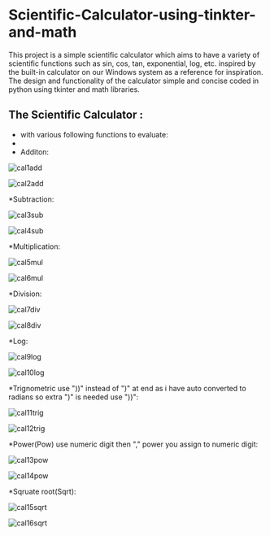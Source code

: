 # Scientific-Calculator-using-tinkter-and-math
This project is a simple scientific calculator which aims to have a variety of scientific functions such as sin, cos, tan, exponential, log, etc. inspired by the built-in calculator on our Windows system as a reference for inspiration. The design and functionality of the calculator simple and  concise coded in python using tkinter and math libraries.

## The Scientific Calculator :
*	with various following functions to evaluate:
*	
*	Additon:


![cal1add](https://github.com/user-attachments/assets/9e9ccc6c-91f4-4ade-87d0-c5846eb6ee1e)

![cal2add](https://github.com/user-attachments/assets/c7eccc0d-b3e5-448c-9ed4-0215fde78c00)


*Subtraction:


![cal3sub](https://github.com/user-attachments/assets/9822f4bc-9cdc-41fc-8ffe-b645d22595bf)

![cal4sub](https://github.com/user-attachments/assets/9d523136-4ea4-48ff-9163-f928bba66a82)


*Multiplication:


![cal5mul](https://github.com/user-attachments/assets/03a27239-c4e1-442c-988b-87d27933ec5e)

![cal6mul](https://github.com/user-attachments/assets/1ecca18c-d619-4209-b332-6dd39b697857)


*Division:


![cal7div](https://github.com/user-attachments/assets/e098a4b7-a7aa-4798-aab9-5d22eaed7bde)

![cal8div](https://github.com/user-attachments/assets/94d5894c-0ff7-4060-8875-e201e36fd32b)


*Log:


![cal9log](https://github.com/user-attachments/assets/12b4c986-0aca-4084-a0c2-db0f64e08034)

![cal10log](https://github.com/user-attachments/assets/995e8815-e52d-46b9-8a71-24176a53c4ee)


*Trignometric use "))" instead of ")" at end as i have auto converted to radians so extra ")" is needed use "))":


![cal11trig](https://github.com/user-attachments/assets/ea2bd6ca-5b20-42d4-80ed-abbdb127e407)

![cal12trig](https://github.com/user-attachments/assets/b415aa8f-298c-4d2e-a47d-a612237e0eb6)


*Power(Pow) use numeric digit then "," power you assign to numeric digit:


![cal13pow](https://github.com/user-attachments/assets/e5a155d3-edc8-4966-931e-b685d7749da6)

![cal14pow](https://github.com/user-attachments/assets/9110d4f9-22ba-4c7b-baf8-54696fb168e0)


*Sqruate root(Sqrt):


![cal15sqrt](https://github.com/user-attachments/assets/7188c5db-c31e-4f9e-bf87-36d59b943b3b)

![cal16sqrt](https://github.com/user-attachments/assets/5eccc360-fba8-4504-b1e3-0fc6e03edaee)












